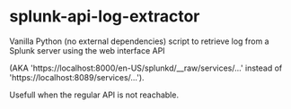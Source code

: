 # splunk-api-log-extractor
Vanilla Python (no external dependencies) script to retrieve log from a Splunk server using the web interface API

(AKA 'https://localhost:8000/en-US/splunkd/__raw/services/...' instead of 'https://localhost:8089/services/...').


Usefull when the regular API is not reachable.
